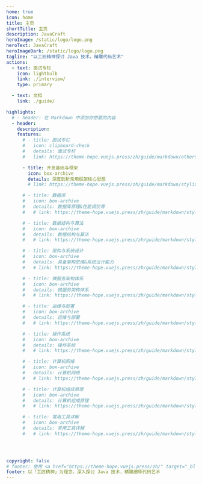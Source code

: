 ```yaml
---
home: true
icon: home
title: 主页
shortTitle: 主页
description: JavaCraft
heroImage: /static/logo/logo.png
heroText: JavaCraft
heroImageDark: /static/logo/logo.png
tagline: "以工匠精神探讨 Java 技术，精雕代码艺术"
actions:
  - text: 面试专栏
    icon: lightbulb
    link: ./interview/
    type: primary

  - text: 文档  
    link: ./guide/

highlights:
  # - header: 在 Markdown 中添加你想要的内容
  - header: 
    description: 
    features:
      # - title: 面试专栏
      #   icon: clipboard-check
      #   details: 面试专栏
      #   link: https://theme-hope.vuejs.press/zh/guide/markdown/others.html#link-check

      - title: 开发基础与框架
        icon: box-archive
        details: 深度剖析常用框架核心思想
        # link: https://theme-hope.vuejs.press/zh/guide/markdown/stylize/hint.html

      # - title: 数据库
      #   icon: box-archive
      #   details: 数据库原理&性能调优等
      #   # link: https://theme-hope.vuejs.press/zh/guide/markdown/stylize/hint.html

      # - title: 数据结构与算法
      #   icon: box-archive
      #   details: 数据结构与算法
      #   # link: https://theme-hope.vuejs.press/zh/guide/markdown/stylize/hint.html

      # - title: 架构与系统设计
      #   icon: box-archive
      #   details: 具备架构思维&系统设计能力
      #   # link: https://theme-hope.vuejs.press/zh/guide/markdown/stylize/hint.html

      # - title: 微服务架构体系
      #   icon: box-archive
      #   details: 微服务架构体系
      #   # link: https://theme-hope.vuejs.press/zh/guide/markdown/stylize/hint.html

      # - title: 运维与部署
      #   icon: box-archive
      #   details: 运维与部署
      #   # link: https://theme-hope.vuejs.press/zh/guide/markdown/stylize/hint.html

      # - title: 操作系统
      #   icon: box-archive
      #   details: 操作系统
      #   # link: https://theme-hope.vuejs.press/zh/guide/markdown/stylize/hint.html

      # - title: 计算机网络
      #   icon: box-archive
      #   details: 计算机网络
      #   # link: https://theme-hope.vuejs.press/zh/guide/markdown/stylize/hint.html

      # - title: 计算机组成原理
      #   icon: box-archive
      #   details: 计算机组成原理
      #   # link: https://theme-hope.vuejs.press/zh/guide/markdown/stylize/hint.html

      # - title: 常用工具详解
      #   icon: box-archive
      #   details: 常用工具详解
      #   # link: https://theme-hope.vuejs.press/zh/guide/markdown/stylize/hint.html

      


copyright: false
# footer: 使用 <a href="https://theme-hope.vuejs.press/zh/" target="_blank">VuePress Theme Hope</a> 主题 | MIT 协议, 版权所有 © 2019-至今 Mr.Hope
footer: 以「工匠精神」为理念，深入探讨 Java 技术，精雕细琢代码艺术
---
```



